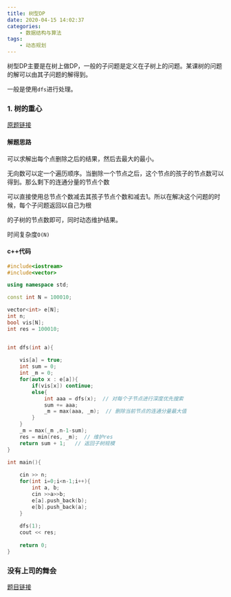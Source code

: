 ```yaml
---
title: 树型DP
date: 2020-04-15 14:02:37
categories:
	- 数据结构与算法 
tags:
	- 动态规划
---
```


树型DP主要是在树上做DP，一般的子问题是定义在子树上的问题。某课树的问题的解可以由其子问题的解得到。

一般是使用`dfs`进行处理。

### 1. 树的重心

[原题链接](https://www.acwing.com/problem/content/848/)

#### 解题思路

可以求解出每个点删除之后的结果，然后去最大的最小。

无向数可以定一个遍历顺序。当删除一个节点之后，这个节点的孩子的节点数可以得到。那么剩下的连通分量的节点个数

可以直接使用总节点个数减去其孩子节点个数和减去1。所以在解决这个问题的时候，每个子问题返回以自己为根

的子树的节点数即可，同时动态维护结果。

时间复杂度`O(N)`

#### c++代码

```c++
#include<iostream>
#include<vector>

using namespace std;

const int N = 100010;

vector<int> e[N];
int n;
bool vis[N];
int res = 100010;


int dfs(int a){
    
    vis[a] = true;
    int sum = 0;
    int _m = 0;
    for(auto x : e[a]){
        if(vis[x]) continue;
        else{
            int aaa = dfs(x);  // 对每个子节点进行深度优先搜索
            sum += aaa;
            _m = max(aaa, _m);  // 删除当前节点的连通分量最大值
        }
    }
    _m = max(_m ,n-1-sum);  
    res = min(res, _m);  // 维护res
    return sum + 1;   // 返回子树规模
}

int main(){
    
    cin >> n;
    for(int i=0;i<n-1;i++){
        int a, b;
        cin >>a>>b;
        e[a].push_back(b);
        e[b].push_back(a);
    }
    
    dfs(1);
    cout << res;
    
    return 0;
}
```

### 没有上司的舞会

[题目链接]()

